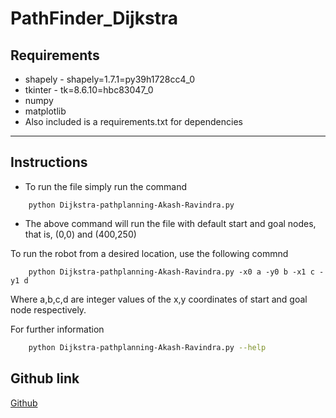 # PathFinder_Dijkstra

## Requirements
- shapely - shapely=1.7.1=py39h1728cc4_0
- tkinter - tk=8.6.10=hbc83047_0
- numpy
- matplotlib
- Also included is a requirements.txt for dependencies
---
## Instructions 
-    To run the file simply run the command 
```shell
    python Dijkstra-pathplanning-Akash-Ravindra.py
```
 -   The above command will run the file with default start and goal nodes, that is, (0,0) and (400,250)

To run the robot from a desired location, use the following commnd
```shell
    python Dijkstra-pathplanning-Akash-Ravindra.py -x0 a -y0 b -x1 c -y1 d
```
Where a,b,c,d are integer values of the x,y coordinates of start and goal node respectively.

For further information 
```bash
    python Dijkstra-pathplanning-Akash-Ravindra.py --help
```

## Github link
[Github](https://github.com/Akash-Ravindra/PathFinder_Dijkstra/tree/main)